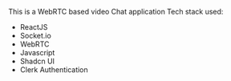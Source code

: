 This is a WebRTC based video Chat application
Tech stack used:
- ReactJS
- Socket.io
- WebRTC
- Javascript
- Shadcn UI
- Clerk Authentication
